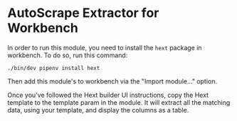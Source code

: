 # AutoScrape Extractor for Workbench

In order to run this module, you need to install the `hext` package in
workbench. To do so, run this command:

    ./bin/dev pipenv install hext

Then add this module's to workbench via the "Import module..." option.

Once you've followed the Hext builder UI instructions, copy
the Hext template to the template param in the module. It
will extract all the matching data, using your template, and
display the columns as a table.

